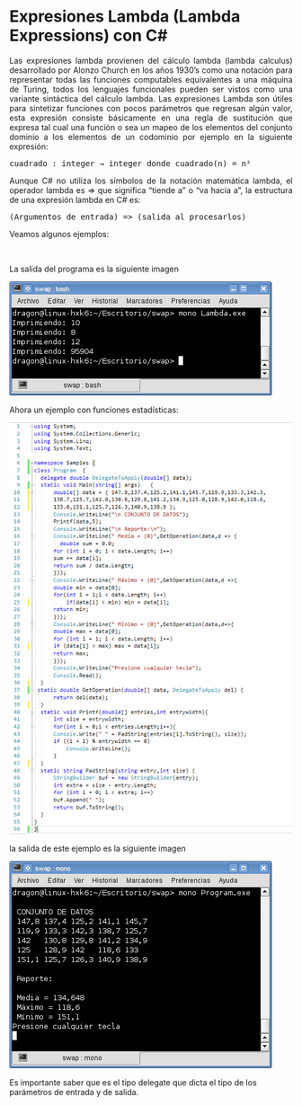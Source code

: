 # Expresiones Lambda (Lambda Expressions) con C#
<p align="justify">
Las expresiones lambda provienen del cálculo lambda (lambda calculus) desarrollado por Alonzo Church en los años 1930’s como una notación para representar todas las funciones computables equivalentes a una máquina de Turing, todos los lenguajes funcionales pueden ser vistos como una variante sintáctica del cálculo lambda.
Las expresiones Lambda son útiles para sintetizar funciones con pocos parámetros que regresan algún valor, esta expresión consiste básicamente en una regla de sustitución que expresa tal cual una función o sea un mapeo de los elementos del conjunto dominio a los elementos de un codominio por ejemplo en la siguiente expresión:
</p>
<pre>
cuadrado : integer → integer donde cuadrado(n) = n²
</pre>
<p align="justify">
Aunque C# no utiliza los símbolos de la notación matemática lambda, el operador lambda es => que significa “tiende a” o “va hacia a”, la estructura de una expresión lambda en C# es:
</p>
<pre>
(Argumentos de entrada) => (salida al procesarlos)
</pre>
<p>
Veamos algunos ejemplos:
</p>
<img scr="classLambda.png">
<p>
La salida del programa es la siguiente imagen
</p>
<img src="lambda1.png">
<p>
Ahora un ejemplo con funciones estadísticas:
</p>
<img src="MainLambda.png">
<p>
la salida de este ejemplo es la siguiente imagen
</p>
<img src="lambda2.png">
<p>
Es importante saber que es el tipo delegate que dicta el tipo de los parámetros de entrada y de salida.
</p>
